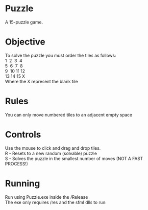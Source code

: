 
# Puzzle
 A 15-puzzle game.

# Objective
 To solve the puzzle you must order the tiles as follows: <br />
 1 &nbsp;2 &nbsp;3 &nbsp;4 <br />
 5 &nbsp;6 &nbsp;7 &nbsp;8 <br />
 9 &nbsp;10 11 12 <br />
 13 14 15 X <br />
 Where the X represent the blank tile

# Rules
 You can only move numbered tiles to an adjacent empty space  

# Controls
 Use the mouse to click and drag and drop tiles. <br />
 R - Resets to a new random (solvable) puzzle <br />
 S - Solves the puzzle in the smallest number of moves (NOT A FAST PROCESS!)

# Running
 Run using Puzzle.exe inside the /Release <br />
 The exe only requires /res and the sfml dlls to run
